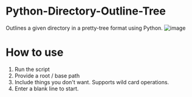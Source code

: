 # Python-Directory-Outline-Tree
Outlines a given directory in a pretty-tree format using Python.
![image](https://github.com/user-attachments/assets/14e9fecc-40f3-43cb-968e-8b3579f4adae)

# How to use
1. Run the script
2. Provide a root / base path
3. Include things you don't want. Supports wild card operations.
4. Enter a blank line to start.
